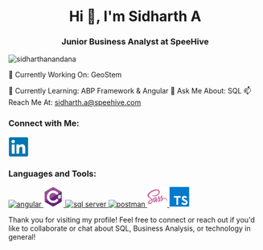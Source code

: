 <h1 align="center">Hi 👋, I'm Sidharth A</h1> <h3 align="center">Junior Business Analyst at SpeeHive</h3> <p align="left"> <img src="https://komarev.com/ghpvc/?username=sidharthanandana&label=Profile%20views&color=0e75b6&style=flat" alt="sidharthanandana" /> </p>
🔭 Currently Working On: GeoStem

🌱 Currently Learning: ABP Framework & Angular
💬 Ask Me About: SQL
📫 Reach Me At: sidharth.a@speehive.com

<h3 align="left">Connect with Me:</h3> <p align="left"> <a href="https://linkedin.com/in/sidharthanandana" target="blank"><img align="center" src="https://raw.githubusercontent.com/devicons/devicon/master/icons/linkedin/linkedin-original.svg" alt="linkedin" height="40" width="40" /></a> </p> <h3 align="left">Languages and Tools:</h3> <p align="left"> <a href="https://angular.io" target="_blank" rel="noreferrer"> <img src="https://angular.io/assets/images/logos/angular/angular.svg" alt="angular" width="40" height="40"/> </a> <a href="https://www.w3schools.com/cs/" target="_blank" rel="noreferrer"> <img src="https://raw.githubusercontent.com/devicons/devicon/master/icons/csharp/csharp-original.svg" alt="csharp" width="40" height="40"/> </a> <a href="https://www.microsoft.com/en-us/sql-server" target="_blank" rel="noreferrer"> <img src="https://www.svgrepo.com/show/303229/microsoft-sql-server-logo.svg" alt="sql server" width="40" height="40"/> </a> <a href="https://postman.com" target="_blank" rel="noreferrer"> <img src="https://www.vectorlogo.zone/logos/getpostman/getpostman-icon.svg" alt="postman" width="40" height="40"/> </a> <a href="https://sass-lang.com" target="_blank" rel="noreferrer"> <img src="https://raw.githubusercontent.com/devicons/devicon/master/icons/sass/sass-original.svg" alt="sass" width="40" height="40"/> </a> <a href="https://www.typescriptlang.org/" target="_blank" rel="noreferrer"> <img src="https://raw.githubusercontent.com/devicons/devicon/master/icons/typescript/typescript-original.svg" alt="typescript" width="40" height="40"/> </a> </p>
Thank you for visiting my profile! Feel free to connect or reach out if you'd like to collaborate or chat about SQL, Business Analysis, or technology in general!
